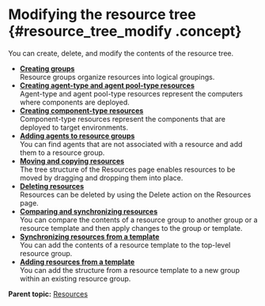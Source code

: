 # Modifying the resource tree {#resource_tree_modify .concept}

You can create, delete, and modify the contents of the resource tree.

-   **[Creating groups](../topics/resources_createGroup.md)**  
Resource groups organize resources into logical groupings.
-   **[Creating agent-type and agent pool-type resources](../topics/resources_createAgent.md)**  
Agent-type and agent pool-type resources represent the computers where components are deployed.
-   **[Creating component-type resources](../topics/resources_createComponent.md)**  
Component-type resources represent the components that are deployed to target environments.
-   **[Adding agents to resource groups](../topics/resources_addAgent.md)**  
You can find agents that are not associated with a resource and add them to a resource group.
-   **[Moving and copying resources](../topics/resources_move.md)**  
The tree structure of the Resources page enables resources to be moved by dragging and dropping them into place.
-   **[Deleting resources](../topics/resources_delete.md)**  
Resources can be deleted by using the Delete action on the Resources page.
-   **[Comparing and synchronizing resources](../topics/resources_compare.md)**  
You can compare the contents of a resource group to another group or a resource template and then apply changes to the group or template.
-   **[Synchronizing resources from a template](../topics/resources_sync_template.md)**  
You can add the contents of a resource template to the top-level resource group.
-   **[Adding resources from a template](../topics/resources_add_template.md)**  
You can add the structure from a resource template to a new group within an existing resource group.

**Parent topic:** [Resources](../topics/resources_ch.md)

